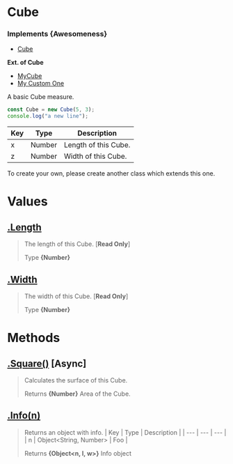 
# Cube
### Implements **{Awesomeness}**

* [Cube](https://github.com/QSmally/Docgen/blob/master/Test/Documentations/Cube.md)

**Ext. of Cube**
* [MyCube](https://github.com/QSmally/Docgen/blob/master/Test/Documentations/MyCube.md)
* [My Custom One](https://github.com/QSmally/Docgen/blob/master/Test/Documentations/CustomCube.md)

A basic Cube measure.
```js
const Cube = new Cube(5, 3);
console.log("a new line");
```

| Key | Type | Description |
| --- | --- | --- |
| x | Number | Length of this Cube. |
| z | Number | Width of this Cube. |

To create your own, please create another class which extends this one.



# Values
## [.Length](https://github.com/QSmally/Docgen/blob/master/Test/lib/Cube.js#L16)
> The length of this Cube. [**Read Only**]
>
> Type **{Number}**

## [.Width](https://github.com/QSmally/Docgen/blob/master/Test/lib/Cube.js#L24)
> The width of this Cube. [**Read Only**]
>
> Type **{Number}**

# Methods
## [.Square()](https://github.com/QSmally/Docgen/blob/master/Test/lib/Cube.js#L34) [**Async**]
> Calculates the surface of this Cube.
>
> Returns **{Number}** Area of the Cube.

## [.Info(n)](https://github.com/QSmally/Docgen/blob/master/Test/lib/Cube.js#L43)
> Returns an object with info.
> | Key | Type | Description |
> | --- | --- | --- |
> | n | Object<String, Number> | Foo |
>
> Returns **{Object<n, l, w>}** Info object
